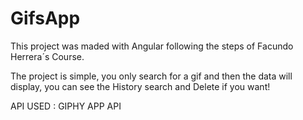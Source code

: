 # GifsApp

This project was maded with Angular following the steps of Facundo Herrera´s Course.

The project is simple, you only search for a gif and then the data will display, you can see the History search and Delete if you want!

API USED : GIPHY APP API
